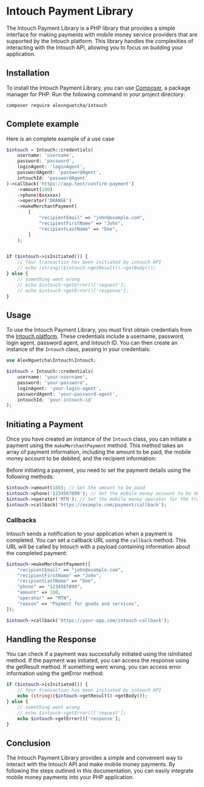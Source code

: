 # Intouch Payment Library

The Intouch Payment Library is a PHP library that provides a simple interface for making payments with mobile money service providers that are supported by the Intouch platform. This library handles the complexities of interacting with the Intouch API, allowing you to focus on building your application.

## Installation

To install the Intouch Payment Library, you can use [Composer](https://getcomposer.org/), a package manager for PHP. Run the following command in your project directory:

```
composer require alexnguetcha/intouch
```

## Complete example

Here is an complete example of a use case

```php
$intouch = Intouch::credentials(
    username: 'username',
    password: 'password',
    loginAgent: 'loginAgent',
    passwordAgent: 'passwordAgent',
    intouchId: 'passwordAgent'
)->callback('https://app.test/confirm-payment')
    ->amount(100)
    ->phone(6xxxxxx)
    ->operator('ORANGE')
    ->makeMerchantPayment(
        [
            "recipientEmail" => "john@example.com",
            "recipientFirstName" => "John",
            "recipientLastName" => "Doe",
        ]
    );


if ($intouch->isInitiated()) {
    // Your transaction has been initiated by intouch API
    // echo (string)($intouch->getResult()->getBody());
} else {
    // something went wrong
    // echo $intouch->getError()['request'];
    // echo $intouch->getError()['response'];
}
```


## Usage

To use the Intouch Payment Library, you must first obtain credentials from the [Intouch platform](https://intouchgroup.net/). These credentials include a username, password, login agent, password agent, and Intouch ID. You can then create an instance of the `Intouch` class, passing in your credentials:

```php
use AlexNguetcha\Intouch\Intouch;

$intouch = Intouch::credentials(
    username: 'your-username',
    password: 'your-password',
    loginAgent: 'your-login-agent',
    passwordAgent: 'your-password-agent',
    intouchId: 'your-intouch-id'
);
```

## Initiating a Payment

Once you have created an instance of the `Intouch` class, you can initiate a payment using the `makeMerchantPayment` method. This method takes an array of payment information, including the amount to be paid, the mobile money account to be debited, and the recipient information:

Before initiating a payment, you need to set the payment details using the following methods:

```php
$intouch->amount(100); // Set the amount to be paid
$intouch->phone('1234567890'); // Set the mobile money account to be debited
$intouch->operator('MTN'); // Set the mobile money operator for the transaction
$intouch->callback('https://example.com/payment/callback');
```


### Callbacks

Intouch sends a notification to your application when a payment is completed. You can set a callback URL using the `callback` method. This URL will be called by Intouch with a payload containing information about the completed payment:

```php 
$intouch->makeMerchantPayment([
    "recipientEmail" => "john@example.com",
    "recipientFirstName" => "John",
    "recipientLastName" => "Doe",
    "phone" => "1234567890",
    "amount" => 100,
    "operator" => "MTN",
    "reason" => "Payment for goods and services",
]);

```



```php 
$intouch->callback('https://your-app.com/intouch-callback');
```

## Handling the Response

You can check if a payment was successfully initiated using the isInitiated method. If the payment was initiated, you can access the response using the getResult method. If something went wrong, you can access error information using the getError method:


```php
if ($intouch->isInitiated()) {
    // Your transaction has been initiated by intouch API
    echo (string)($intouch->getResult()->getBody());
} else {
    // something went wrong
    // echo $intouch->getError()['request'];
    echo $intouch->getError()['response'];
}
```

## Conclusion

The Intouch Payment Library provides a simple and convenient way to interact with the Intouch API and make mobile money payments. By following the steps outlined in this documentation, you can easily integrate mobile money payments into your PHP application.